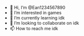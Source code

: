 - 👋 Hi, I’m @Ean1234567890
- 👀 I’m interested in games
- 🌱 I’m currently learning idk
- 💞️ I’m looking to collaborate on idk
- 📫 How to reach me idk

<!---
Ean1234567890/Ean1234567890 is a ✨ special ✨ repository because its `README.md` (this file) appears on your GitHub profile.
You can click the Preview link to take a look at your changes.
--->

